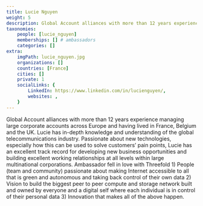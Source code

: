```yaml
---
title: Lucie Nguyen
weight: 5
description: Global Account alliances with more than 12 years experience managing large corporate accounts across Europe.
taxonomies:
    people: [lucie_nguyen]
    memberships: [] # ambassadors
    categories: []
extra:
    imgPath: lucie_nguyen.jpg
    organizations: []
    countries: [France]
    cities: []
    private: 1
    socialLinks: {
        LinkedIn: https://www.linkedin.com/in/lucienguyen/,
        websites: ,
    }
---
```


 Global Account alliances with more than 12 years experience managing large corporate accounts across Europe and having lived in France, Belgium and the UK. Lucie has in-depth knowledge and understanding of the global telecommunications industry. Passionate about new technologies, especially how this can be used to solve customers’ pain points, Lucie has an excellent track record for developing new business opportunities and building excellent working relationships at all levels within large multinational corporations. Ambassador fell in love with Threefold 1) People (team and community) passionate about making Internet accessible to all that is green and autonomous and taking back control of their own data 2) Vision to build the biggest peer to peer compute and storage network built and owned by everyone and a digital self where each individual is in control of their personal data 3) Innovation that makes all of the above happen.
